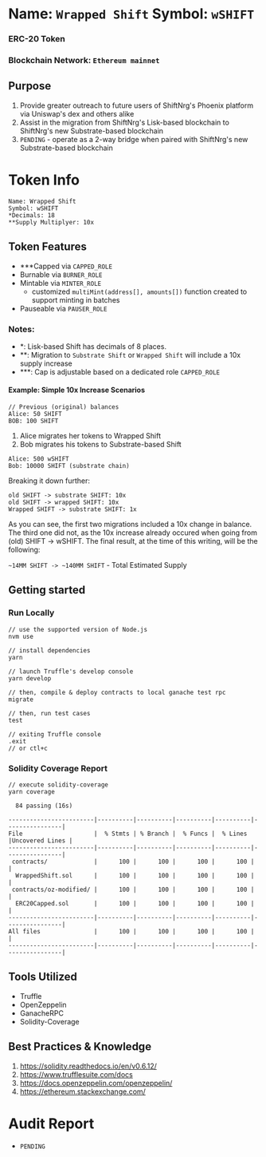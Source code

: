# Name: `Wrapped Shift` Symbol: `wSHIFT`
### ERC-20 Token 
### Blockchain Network: `Ethereum mainnet`

## Purpose
1. Provide greater outreach to future users of ShiftNrg's Phoenix platform via Uniswap's dex and others alike
2. Assist in the migration from ShiftNrg's Lisk-based blockchain to ShiftNrg's new Substrate-based blockchain
3. `PENDING` - operate as a 2-way bridge when paired with ShiftNrg's new Substrate-based blockchain

# Token Info
```
Name: Wrapped Shift
Symbol: wSHIFT
*Decimals: 18
**Supply Multiplyer: 10x
```

## Token Features
* ***Capped via `CAPPED_ROLE`
* Burnable via `BURNER_ROLE`
* Mintable via `MINTER_ROLE`
  * customized `multiMint(address[], amounts[])` function created to support minting in batches
* Pauseable via `PAUSER_ROLE`


### Notes:
* *: Lisk-based Shift has decimals of 8 places.
* **: Migration to `Substrate Shift` or `Wrapped Shift` will include a 10x supply increase 
* ***: Cap is adjustable based on a dedicated role `CAPPED_ROLE`

####  Example: Simple 10x Increase Scenarios

```
// Previous (original) balances
Alice: 50 SHIFT
BOB: 100 SHIFT
```

1. Alice migrates her tokens to Wrapped Shift
2. Bob migrates his tokens to Substrate-based Shift
   

```
Alice: 500 wSHIFT
Bob: 10000 SHIFT (substrate chain)
```

Breaking it down further:
```
old SHIFT -> substrate SHIFT: 10x
old SHIFT -> wrapped SHIFT: 10x
Wrapped SHIFT -> substrate SHIFT: 1x
```

As you can see, the first two migrations included a 10x change in balance.
The third one did not, as the 10x increase already occured when going from (old) SHIFT -> wSHIFT.
The final result, at the time of this writing, will be the following: 

`~14MM SHIFT -> ~140MM SHIFT` - Total Estimated Supply

## Getting started
### Run Locally
```
// use the supported version of Node.js
nvm use

// install dependencies
yarn 

// launch Truffle's develop console
yarn develop

// then, compile & deploy contracts to local ganache test rpc
migrate

// then, run test cases
test

// exiting Truffle console
.exit
// or ctl+c 
```

### Solidity Coverage Report

```
// execute solidity-coverage
yarn coverage
```

```
  84 passing (16s)

------------------------|----------|----------|----------|----------|----------------|
File                    |  % Stmts | % Branch |  % Funcs |  % Lines |Uncovered Lines |
------------------------|----------|----------|----------|----------|----------------|
 contracts/             |      100 |      100 |      100 |      100 |                |
  WrappedShift.sol      |      100 |      100 |      100 |      100 |                |
 contracts/oz-modified/ |      100 |      100 |      100 |      100 |                |
  ERC20Capped.sol       |      100 |      100 |      100 |      100 |                |
------------------------|----------|----------|----------|----------|----------------|
All files               |      100 |      100 |      100 |      100 |                |
------------------------|----------|----------|----------|----------|----------------|
```

## Tools Utilized
* Truffle
* OpenZeppelin
* GanacheRPC
* Solidity-Coverage

## Best Practices & Knowledge
1. https://solidity.readthedocs.io/en/v0.6.12/
2. https://www.trufflesuite.com/docs
3. https://docs.openzeppelin.com/openzeppelin/
4. https://ethereum.stackexchange.com/

# Audit Report
* `PENDING`